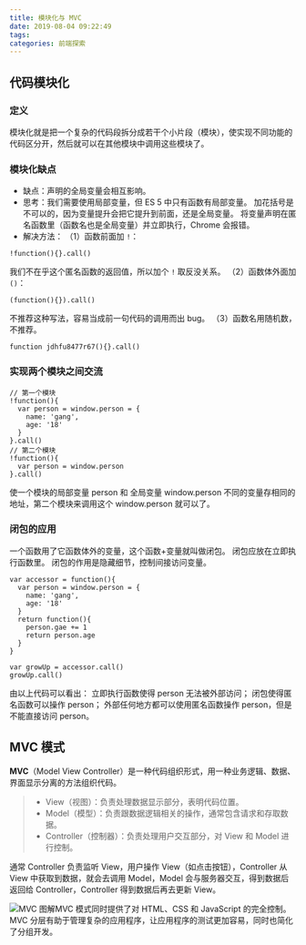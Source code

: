 ```yaml
---
title: 模块化与 MVC
date: 2019-08-04 09:22:49
tags:
categories: 前端探索
---
```


## 代码模块化
### 定义
模块化就是把一个复杂的代码段拆分成若干个小片段（模块），使实现不同功能的代码区分开，然后就可以在其他模块中调用这些模块了。
### 模块化缺点
+ 缺点：声明的全局变量会相互影响。
+ 思考：我们需要使用局部变量，但 ES 5 中只有函数有局部变量。
加花括号是不可以的，因为变量提升会把它提升到前面，还是全局变量。
将变量声明在匿名函数里（函数名也是全局变量）并立即执行，Chrome 会报错。
+ 解决方法：
（1）函数前面加 `!`：
```
!function(){}.call()
```
我们不在乎这个匿名函数的返回值，所以加个 `!` 取反没关系。
（2）函数体外面加 `()`：
```
(function(){}).call()
```
不推荐这种写法，容易当成前一句代码的调用而出 bug。
（3）函数名用随机数，不推荐。
```
function jdhfu8477r67(){}.call()
```

### 实现两个模块之间交流
```
// 第一个模块
!function(){
  var person = window.person = {
    name: 'gang',
    age: '18'
  }
}.call()
// 第二个模块
!function(){
  var person = window.person
}.call()
```
使一个模块的局部变量 person 和 全局变量 window.person 不同的变量存相同的地址，第二个模块来调用这个 window.person 就可以了。

### 闭包的应用
一个函数用了它函数体外的变量，这个函数+变量就叫做闭包。
闭包应放在立即执行函数里。
闭包的作用是隐藏细节，控制间接访问变量。
```
var accessor = function(){
  var person = window.person = {
    name: 'gang',
    age: '18'
  }
  return function(){
    person.gae += 1
    return person.age
  }
}

var growUp = accessor.call()
growUp.call()
```
由以上代码可以看出：
立即执行函数使得 person 无法被外部访问；
闭包使得匿名函数可以操作 person；
外部任何地方都可以使用匿名函数操作 person，但是不能直接访问 person。

## MVC 模式
**MVC**（Model View Controller）是一种代码组织形式，用一种业务逻辑、数据、界面显示分离的方法组织代码。
>+ View（视图）：负责处理数据显示部分，表明代码位置。
>+ Model（模型）：负责跟数据逻辑相关的操作，通常包含请求和存取数据。
>+ Controller（控制器）：负责处理用户交互部分，对 View 和 Model 进行控制。

通常 Controller 负责监听 View，用户操作 View（如点击按钮），Controller 从 View 中获取到数据，就会去调用 Model，Model 会与服务器交互，得到数据后返回给 Controller，Controller 得到数据后再去更新 View。

![MVC 图解](https://upload-images.jianshu.io/upload_images/13038962-16c4d9d6dd38769a.png?imageMogr2/auto-orient/strip%7CimageView2/2/w/1240)MVC 模式同时提供了对 HTML、CSS 和 JavaScript 的完全控制。
MVC 分层有助于管理复杂的应用程序，让应用程序的测试更加容易，同时也简化了分组开发。
